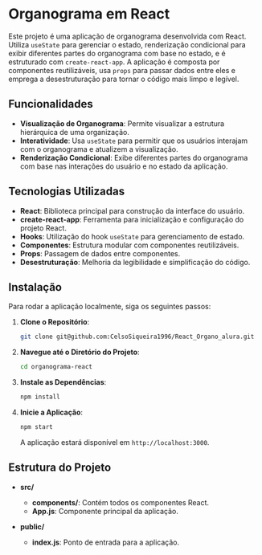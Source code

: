 # Organograma em React

Este projeto é uma aplicação de organograma desenvolvida com React. Utiliza `useState` para gerenciar o estado, renderização condicional para exibir diferentes partes do organograma com base no estado, e é estruturado com `create-react-app`. A aplicação é composta por componentes reutilizáveis, usa `props` para passar dados entre eles e emprega a desestruturação para tornar o código mais limpo e legível.

## Funcionalidades

- **Visualização de Organograma**: Permite visualizar a estrutura hierárquica de uma organização.
- **Interatividade**: Usa `useState` para permitir que os usuários interajam com o organograma e atualizem a visualização.
- **Renderização Condicional**: Exibe diferentes partes do organograma com base nas interações do usuário e no estado da aplicação.

## Tecnologias Utilizadas

- **React**: Biblioteca principal para construção da interface do usuário.
- **create-react-app**: Ferramenta para inicialização e configuração do projeto React.
- **Hooks**: Utilização do hook `useState` para gerenciamento de estado.
- **Componentes**: Estrutura modular com componentes reutilizáveis.
- **Props**: Passagem de dados entre componentes.
- **Desestruturação**: Melhoria da legibilidade e simplificação do código.

## Instalação

Para rodar a aplicação localmente, siga os seguintes passos:

1. **Clone o Repositório**:
    ```bash
    git clone git@github.com:CelsoSiqueira1996/React_Organo_alura.git
    ```

2. **Navegue até o Diretório do Projeto**:
    ```bash
    cd organograma-react
    ```

3. **Instale as Dependências**:
    ```bash
    npm install
    ```

4. **Inicie a Aplicação**:
    ```bash
    npm start
    ```
    A aplicação estará disponível em `http://localhost:3000`.

## Estrutura do Projeto

- **src/**
  - **components/**: Contém todos os componentes React.
  - **App.js**: Componente principal da aplicação.
 
- **public/**
  - **index.js**: Ponto de entrada para a aplicação.
